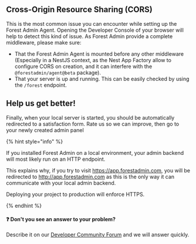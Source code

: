 ## Cross-Origin Resource Sharing (CORS)

This is the most common issue you can encounter while setting up the Forest Admin Agent.
Opening the Developer Console of your browser will help to detect this kind of issue. As Forest Admin provide a complete middleware, please make sure:

- That the Forest Admin Agent is mounted before any other middleware (Especially in a NestJS context, as the Nest App Factory allow to configure CORS on creation, and it can interfere with the `@forestadmin/agent@beta` package).
- That your server is up and running. This can be easily checked by using the `/forest` endpoint.

## Help us get better!

Finally, when your local server is started, you should be automatically redirected to a satisfaction form. Rate us so we can improve, then go to your newly created admin panel

{% hint style="info" %}

If you installed Forest Admin on a local environment, your admin backend will most likely run on an HTTP endpoint.

This explains why, if you try to visit https://app.forestadmin.com, you will be redirected to http://app.forestadmin.com as this is the only way it can communicate with your local admin backend.

Deploying your project to production will enforce HTTPS.

{% endhint %}

#### ❓ Don't you see an answer to your problem?

Describe it on our [Developer Community Forum](https://community.forestadmin.com) and we will answer quickly.
